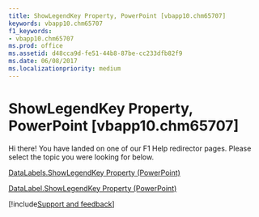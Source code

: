 ```yaml
---
title: ShowLegendKey Property, PowerPoint [vbapp10.chm65707]
keywords: vbapp10.chm65707
f1_keywords:
- vbapp10.chm65707
ms.prod: office
ms.assetid: d48cca9d-fe51-44b8-87be-cc233dfb82f9
ms.date: 06/08/2017
ms.localizationpriority: medium
---
```



# ShowLegendKey Property, PowerPoint [vbapp10.chm65707]

Hi there! You have landed on one of our F1 Help redirector pages. Please select the topic you were looking for below.

[DataLabels.ShowLegendKey Property (PowerPoint)](https://msdn.microsoft.com/library/84080842-b3ab-0617-e0b2-04e865f968c9%28Office.15%29.aspx)

[DataLabel.ShowLegendKey Property (PowerPoint)](https://msdn.microsoft.com/library/1cd5f3a4-056d-ccb6-140f-08ec1e416eda%28Office.15%29.aspx)

[!include[Support and feedback](~/includes/feedback-boilerplate.md)]